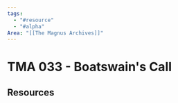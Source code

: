 ```yaml
---
tags:
  - "#resource"
  - "#alpha"
Area: "[[The Magnus Archives]]"
---
```


# TMA 033 - Boatswain's Call


## Resources



